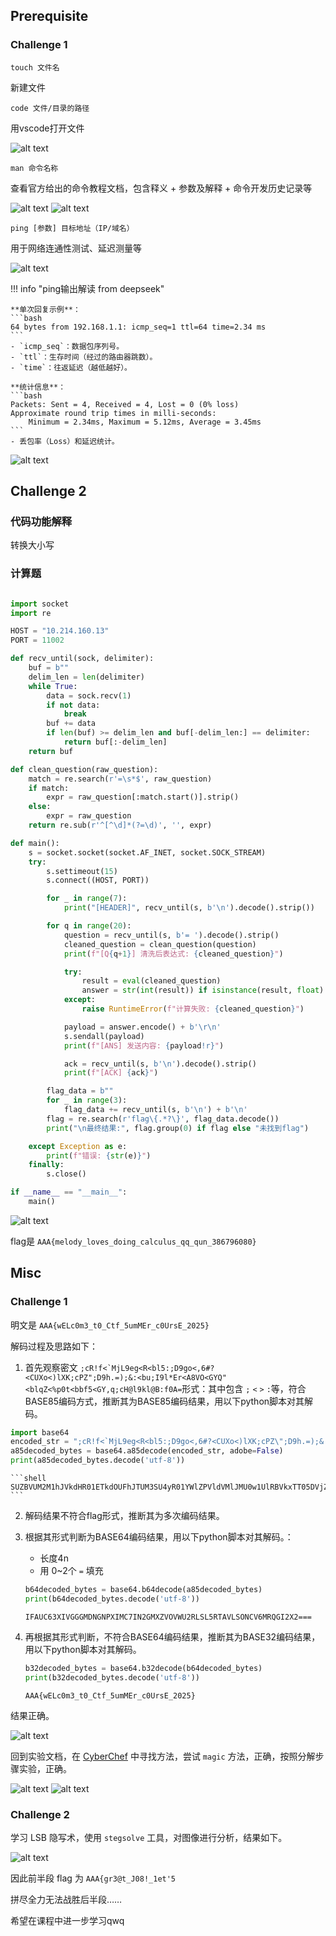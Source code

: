 ## Prerequisite
### Challenge 1
```shell
touch 文件名
```
新建文件

```shell
code 文件/目录的路径
```
用vscode打开文件

![alt text](res/images/image-3_1.png)

```shell
man 命令名称
```
查看官方给出的命令教程文档，包含释义 + 参数及解释 + 命令开发历史记录等

![alt text](res/images/image-1_1.png)
![alt text](res/images/image_1.png)

```shell
ping [参数] 目标地址（IP/域名）
```

用于网络连通性测试、延迟测量等

![alt text](res/images/image-2_1.png)

!!! info "ping输出解读 from deepseek"
 
    **单次回复示例**：
    ```bash
    64 bytes from 192.168.1.1: icmp_seq=1 ttl=64 time=2.34 ms
    ```
    - `icmp_seq`：数据包序列号。
    - `ttl`：生存时间（经过的路由器跳数）。
    - `time`：往返延迟（越低越好）。

    **统计信息**：
    ```bash
    Packets: Sent = 4, Received = 4, Lost = 0 (0% loss)
    Approximate round trip times in milli-seconds:
        Minimum = 2.34ms, Maximum = 5.12ms, Average = 3.45ms
    ```
    - 丢包率（Loss）和延迟统计。

![alt text](res/images/af1086ee023e918164b5a2444420b77.jpg)

## Challenge 2

### 代码功能解释

转换大小写

### 计算题

```python

import socket
import re

HOST = "10.214.160.13"
PORT = 11002

def recv_until(sock, delimiter):
    buf = b""
    delim_len = len(delimiter)
    while True:
        data = sock.recv(1)
        if not data:
            break
        buf += data
        if len(buf) >= delim_len and buf[-delim_len:] == delimiter:
            return buf[:-delim_len]
    return buf

def clean_question(raw_question):
    match = re.search(r'=\s*$', raw_question)
    if match:
        expr = raw_question[:match.start()].strip()
    else:
        expr = raw_question
    return re.sub(r'^[^\d]*(?=\d)', '', expr)

def main():
    s = socket.socket(socket.AF_INET, socket.SOCK_STREAM)
    try:
        s.settimeout(15) 
        s.connect((HOST, PORT))

        for _ in range(7):
            print("[HEADER]", recv_until(s, b'\n').decode().strip())

        for q in range(20):
            question = recv_until(s, b'= ').decode().strip()
            cleaned_question = clean_question(question)
            print(f"[Q{q+1}] 清洗后表达式: {cleaned_question}")

            try:
                result = eval(cleaned_question)
                answer = str(int(result)) if isinstance(result, float) and result.is_integer() else str(result)
            except:
                raise RuntimeError(f"计算失败: {cleaned_question}")

            payload = answer.encode() + b'\r\n'  
            s.sendall(payload)
            print(f"[ANS] 发送内容: {payload!r}")

            ack = recv_until(s, b'\n').decode().strip()
            print(f"[ACK] {ack}")

        flag_data = b""
        for _ in range(3):
            flag_data += recv_until(s, b'\n') + b'\n'
        flag = re.search(r'flag\{.*?\}', flag_data.decode())
        print("\n最终结果:", flag.group(0) if flag else "未找到flag")

    except Exception as e:
        print(f"错误: {str(e)}")
    finally:
        s.close()

if __name__ == "__main__":
    main()
```

![alt text](res/images/image-4_1.png)

flag是 `AAA{melody_loves_doing_calculus_qq_qun_386796080}`


## Misc

### Challenge 1

明文是 `AAA{wELc0m3_t0_Ctf_5umMEr_c0UrsE_2025}`

解码过程及思路如下：

1. 首先观察密文 ``;cR!f<`MjL9eg<R<bl5:;D9go<,6#?<CUXo<)lXK;cPZ";D9h.=);&:<bu;I9l*Er<A8VO<GYQ"<blqZ<%p0t<bbf5<GY,q;cH@l9kl@B:f0A=``形式：其中包含 `;` `<` `>` `:`等，符合BASE85编码方式，推断其为BASE85编码结果，用以下python脚本对其解码。

```python
import base64
encoded_str = ";cR!f<`MjL9eg<R<bl5:;D9go<,6#?<CUXo<)lXK;cPZ\";D9h.=);&:<bu;I9l*Er<A8VO<GYQ\"<blqZ<%p0t<bbf5<GY,q;cH@l9kl@B:f0A="
a85decoded_bytes = base64.a85decode(encoded_str, adobe=False)
print(a85decoded_bytes.decode('utf-8'))
```

    ```shell
    SUZBVUM2M1hJVkdHR01ETkdOUFhJTUM3SU4yR01YWlZPVldVMlJMU0w1UlRBVkxTT05DVjZNUlFHSTJYMj09PQ==
    ```

2. 解码结果不符合flag形式，推断其为多次编码结果。
3. 根据其形式判断为BASE64编码结果，用以下python脚本对其解码。：
    - 长度4n
    - 用 0~2个 `=` 填充

    ```python
    b64decoded_bytes = base64.b64decode(a85decoded_bytes)
    print(b64decoded_bytes.decode('utf-8'))
    ```

    ```shell
    IFAUC63XIVGGGMDNGNPXIMC7IN2GMXZVOVWU2RLSL5RTAVLSONCV6MRQGI2X2===
    ```

4. 再根据其形式判断，不符合BASE64编码结果，推断其为BASE32编码结果，用以下python脚本对其解码。

    ```python
    b32decoded_bytes = base64.b32decode(b64decoded_bytes)
    print(b32decoded_bytes.decode('utf-8'))
    ```

    ```shell
    AAA{wELc0m3_t0_Ctf_5umMEr_c0UrsE_2025}
    ```

结果正确。

![alt text](res/images/image-6_1.png)

回到实验文档，在 [CyberChef](https://lab.tonycrane.cc/CyberChef/) 中寻找方法，尝试 `magic` 方法，正确，按照分解步骤实验，正确。

![alt text](res/images/image-7_1.png)
![alt text](res/images/image-5_1.png)

### Challenge 2

学习 LSB 隐写术，使用 `stegsolve` 工具，对图像进行分析，结果如下。

![alt text](res/images/image-8_1.png)

因此前半段 flag 为 `AAA{gr3@t_J08!_1et'5` 

拼尽全力无法战胜后半段……

希望在课程中进一步学习qwq